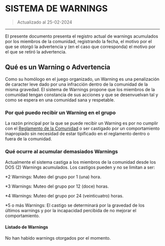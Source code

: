 # SISTEMA DE WARNINGS
>Actualizado al 25-02-2024
----------
El presente documento presenta el registro actual de warnings acumulados por los miembros de la comunidad, registrando la fecha, el motivo por el que se otorgó la advertencia y (en el caso que corresponda) el motivo por el que se retiró la advertencia.

## **Qué es un Warning o Advertencia**

Como su homólogo en el juego organizado, un Warning es una penalización de caracter leve dado por una infracción dentro de la comunidad de la misma gravedad. El sistema de Warnings propone que los miembros de la comunidad tengan constancia de sus acciones y que se desenvuelvan tal y como se espera en una comunidad sana y respetable.

### **Por qué puedo recibir un Warning en el grupo**

La razón principal por la que se puede recibir un Warning es por no cumplir con el [Reglamento de la Comunidad](https://github.com/Hteca93/YugiChiloe/blob/main/ReglamentoDeLaComunidad.md) o ser castigado por un comportamiento inapropiado sin necesidad de estar tipificado en el reglamento dentro o fuera de la comunidad.

### **Qué ocurre al acumular demasiados Warnings**

Actualmente el sistema castiga a los miembros de la comunidad desde los DOS (2) Warnings acumulados. Los castigos pueden y no se limitan a ser:

*2 Warnings: Muteo del grupo por 1 (una) hora.

*3 Warnings: Muteo del grupo por 12 (doce) horas.

*4 Warnings: Muteo del grupo por 24 (veinticuatro) horas.

*5 o más Warnings: El castigo se determinará por la gravedad de los últimos warnings y por la incapacidad percibida de no mejorar el comportamiento.

#### **Listado de Warnings**

No han habido warnings otorgados por el momento.
